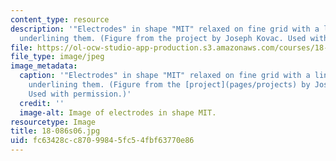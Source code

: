 ```yaml
---
content_type: resource
description: '"Electrodes" in shape "MIT" relaxed on fine grid with a line of charge
  underlining them. (Figure from the project by Joseph Kovac. Used with permission.)'
file: https://ol-ocw-studio-app-production.s3.amazonaws.com/courses/18-086-mathematical-methods-for-engineers-ii-spring-2006/fc63428cc87099845fc54fbf63770e86_18-086s06.jpg
file_type: image/jpeg
image_metadata:
  caption: '"Electrodes" in shape "MIT" relaxed on fine grid with a line of charge
    underlining them. (Figure from the [project](pages/projects) by Joseph Kovac.
    Used with permission.)'
  credit: ''
  image-alt: Image of electrodes in shape MIT.
resourcetype: Image
title: 18-086s06.jpg
uid: fc63428c-c870-9984-5fc5-4fbf63770e86
---
```

